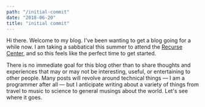 ```yaml
---
path: "/initial-commit"
date: "2018-06-20"
title: "initial commit"
---
```


Hi there. Welcome to my blog. I've been wanting to get a blog going for a while now. I am taking a sabbatical this summer to attend the [Recurse Center](https://www.recurse.com), and so this feels like the perfect time to get started.

There is no immediate goal for this blog other than to share thoughts and experiences that may or may not be interesting, useful, or entertaining to other people. Many posts will revolve around technical things &mdash; I am a programmer after all &mdash; but I anticipate writing about a variety of things from travel to music to science to general musings about the world. Let's see where it goes.
